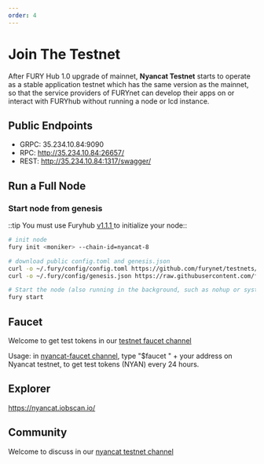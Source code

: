 ```yaml
---
order: 4
---
```


# Join The Testnet

After FURY Hub 1.0 upgrade of mainnet, **Nyancat Testnet** starts to operate as a stable application testnet which has the same version as the mainnet, so that the service providers of FURYnet can develop their apps on or interact with FURYhub without running a node or lcd instance.

## Public Endpoints

- GRPC: 35.234.10.84:9090
- RPC: http://35.234.10.84:26657/
- REST: http://35.234.10.84:1317/swagger/



## Run a Full Node

### Start node from genesis
::tip 
You must use Furyhub [v1.1.1](https://github.com/furynet/furyhub/releases/tag/v1.1.1)[ ](https://github.com/furynet/furyhub/releases/tag/v1.0.1) to initialize your node::

```bash
# init node
fury init <moniker> --chain-id=nyancat-8

# download public config.toml and genesis.json
curl -o ~/.fury/config/config.toml https://github.com/furynet/testnets/blob/master/nyancat/config/config.toml
curl -o ~/.fury/config/genesis.json https://raw.githubusercontent.com/furynet/testnets/master/nyancat/config/genesis.json

# Start the node (also running in the background, such as nohup or systemd)
fury start
```



## Faucet

Welcome to get test tokens in our [testnet faucet channel](https://discord.gg/Z6PXeTb5Mt) 

Usage: in [nyancat-faucet channel](https://discord.gg/Z6PXeTb5Mt), type "$faucet " + your address on Nyancat testnet, to get test tokens (NYAN) every 24 hours.

## Explorer

<https://nyancat.iobscan.io/>

## Community

Welcome to discuss in our [nyancat testnet channel](https://discord.gg/9cSt7MX2fn) 
